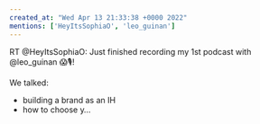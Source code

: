 ```yaml
---
created_at: "Wed Apr 13 21:33:38 +0000 2022"
mentions: ['HeyItsSophiaO', 'leo_guinan']
---
```


RT @HeyItsSophiaO: Just finished recording my 1st podcast with @leo_guinan 😱🎙️!

We talked: 
- building a brand as an IH 
- how to choose y…